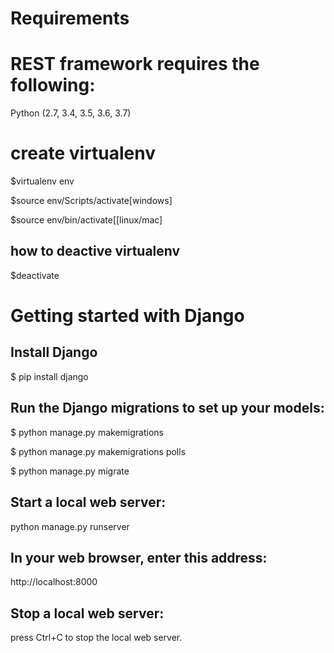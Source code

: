 # Requirements

# REST framework requires the following:

Python (2.7, 3.4, 3.5, 3.6, 3.7)

# create virtualenv

$virtualenv env

$source env/Scripts/activate[windows]

$source env/bin/activate[[linux/mac]

## how to deactive virtualenv

$deactivate

# Getting started with Django 

## Install Django

$ pip install django

## Run the Django migrations to set up your models:

$ python manage.py makemigrations

$ python manage.py makemigrations polls

$ python manage.py migrate

## Start a local web server:

python manage.py runserver

## In your web browser, enter this address:

http://localhost:8000

## Stop a local web server:

press Ctrl+C to stop the local web server.